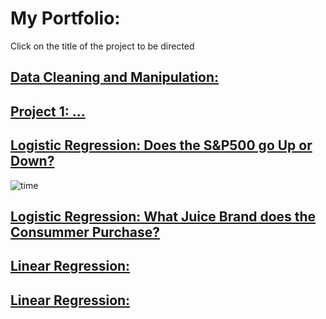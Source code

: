 # My Portfolio:
Click on the title of the project to be directed

## [Data Cleaning and Manipulation:]()

## [Project 1: ... ](https://muddaj.github.io/Portfolio-case-1/)

## [Logistic Regression: Does the S&P500 go Up or Down?]()
![time](Assets/time.png)

## [Logistic Regression: What Juice Brand does the Consummer Purchase?]()

## [Linear Regression:]()

## [Linear Regression:]()
